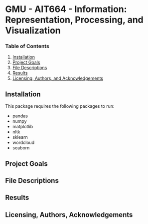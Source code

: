 # GMU - AIT664 - Information: Representation, Processing, and Visualization

### Table of Contents

1. [Installation](#installation)
2. [Project Goals](#goals)
3. [File Descriptions](#files)
4. [Results](#results)
5. [Licensing, Authors, and Acknowledgements](#licensing)

## Installation <a name="installation"></a>

This package requires the following packages to run:
<ul><li>pandas</li>
<li>numpy</li>
<li>matplotlib</li>
<li>nltk</li>
<li>sklearn</li>
<li>wordcloud</li>
<li>seaborn</li></ul>

## Project Goals<a name="goals"></a>

## File Descriptions <a name="files"></a>

## Results<a name="results"></a>

## Licensing, Authors, Acknowledgements<a name="licensing"></a>

